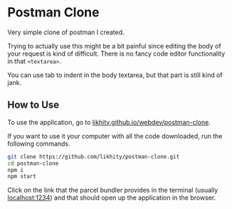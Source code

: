 # Postman Clone

Very simple clone of postman I created.

Trying to actually use this might be a bit painful since editing the body of your request is kind of difficult. There is no fancy code editor functionality in that `<textarea>`.

You can use tab to indent in the body textarea, but that part is still kind of jank.

## How to Use

To use the application, go to <a href="https://likhity.github.io/webdev/postman-clone">likhity.github.io/webdev/postman-clone</a>.

If you want to use it your computer with all the code downloaded, run the following commands.

```bash
git clone https://github.com/likhity/postman-clone.git
cd postman-clone
npm i
npm start
```

Click on the link that the parcel bundler provides in the terminal (usually <a href="http://localhost:1234">localhost:1234</a>) and that should open up the application in the browser.
